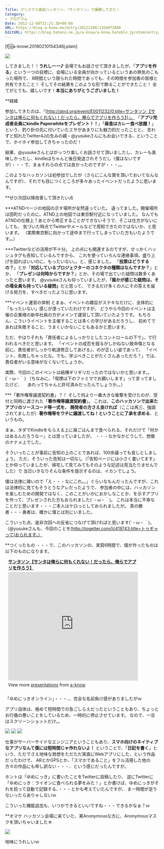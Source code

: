 ```yaml
---
Title: クリスマス直前ハッカソン、『サンタソン』で優勝してきた！
Category:
- プログラム
Date: 2012-12-08T22:21:38+09:00
URL: https://blog.a-know.me/entry/20121208/1354972898
EditURL: https://blog.hatena.ne.jp/a-know/a-know.hateblo.jp/atom/entry/12921228815727979276
---
```


[f:id:a-know:20180210154346j:plain]

<img src="http://lh3.ggpht.com/nJgrSBujfIh1-h3WHn3zaCWb5LdAz9gr9Lq52b_fIE_Ix0A1T3in39Ri2DJAHJbxV00aO0OOBElxjptwvwm8YQ=s640">

してきました！！<span class="deco" style="font-weight:bold;">うれしーー♪</span>
会場でもお話させて頂きましたが、「<span class="deco" style="font-weight:bold;">アプリを作る</span>」という一つの目標に、会場にいる全員が向かっているというあの熱気のこもった場所で、
8時間という限られた時間であっても、その時間を参加者の皆様と共有できたこと！
そしてその結果をこのような形で飾ることができたこと！
全てがとても、嬉しいです！<span class="deco" style="font-weight:bold;">本当にありがとうございました！</span>


**経緯

参加してきたのは、『[http://atnd.org/event/E0011232/0:title=サンタソン【サンタは俺らに何もくれない！だったら、俺らでアプリを作ろう】]』。
「<span class="deco" style="font-weight:bold;">アプリ完成者全員にkindle Paperwhiteをプレゼント！！</span>」「<span class="deco" style="font-weight:bold;">昼食はカレー食べ放題！</span>」という、釣り針の先に付いていたエサがあまりにも魅力的だったことと、
言わずと知れたTwitter4Jの生みの親・@yusukeさんにもお会いできる、ということで、ホイホイ参加してきちゃったのだ！


結果、@yusukeさんとはがっつり楽しくお話させて頂いましたし、カレーも美味しかったし、kindleはちゃんと後日発送されそうだし（僕はないですが）・・・で、まぁそれらの点では良かったのですが・・・。。


このようなハッカソンは初参加でしたが（さらにこんな賞を頂いておいてなんなんですが）、それでも目につくところが多々あったイベントだったように思います。


**ぜひ次回以降改善して頂きたい点

***ATNDページの地図の示す場所が全然違っていた。
違ってました。開催場所は田町だったのに、ATND上の地図では東京駅付近になっていました。
なんでもATNDの仕様上？あとから修正することができないそうで、そこは仕方がないにしても、
気づいた時点でTwitterやメールなどで周知できたのではないか、と思います。
（実際東京駅に向かって途中まで行ってしまっていた方もいたようです。。）


***Twitterなどの活用が不十分。
上の点にも関連するのですが、せっかくハッシュタグも告知しているんですから、
これを使っていろんな連絡事項、盛り上げを図ればいいのに、もったいない。。と、感じました。
「<span class="deco" style="font-weight:bold;">投票はどうするの？</span>」とか「<span class="deco" style="font-weight:bold;">対応しているプロジェクターのコネクタの種類はなんですか？</span>」とか、
「<span class="deco" style="font-weight:bold;">プレゼンは何時からですか？</span>」とか、その場で出ていた疑問は数多くあったと思います。
@yusukeさんも仰っていましたが、<span class="deco" style="font-weight:bold;">「誰かが感じた疑問は、その場全員も持っている疑問」</span>だと思って、
できるだけ多くの人にその答えを届ける努力を、すべきだったように思います。


***イベント運営の体制
とまぁ、イベントの趣旨がステキなだけに、全体的に「もったいない」感じが漂っていたわけですが、
どうやら今回のイベントは主催の企業様の新卒社員の方がメインで運営して頂いていたようです。
もちろん、こういうイベントを主催することは多くの学びがあるだろうし、
初めてであれば失敗すること、うまくいかないこともあるかと思います。

ただ、やはりそれも「責任者によるしっかりとしたコントロールの下で」、で行われるべきだと思います。
「イベントの成否を揺るがしかねない致命傷となる前に、責任者がしっかり軌道修正してあげる」、のが正しい姿であって、
「イベント、失敗しちゃったな。でも、学ぶべきことがたくさんあっただろ？」では、
責任者がいる意味がなくないでしょうか。

実際、今回のこのイベントは結構ギリギリだったのではないかと思います。。(´・ω・｀)
（ちなみに、「喫煙は下のファミマでお願いします」って言ってましたけど、
　あれってちゃんと許可済みだったんでしょうか。。）


***「著作権等譲渡契約書」？！
そして何より一番大きな衝撃を受けたのが、受付と同時に渡された「<span class="deco" style="font-weight:bold;">著作権等譲渡契約書</span>」。
これは、<span class="deco" style="font-weight:bold;">このハッカソンで出来たアプリのソースコード等一式を、</span>
<span class="deco" style="font-weight:bold;">開発者の方さえ良ければ</span>（ここは再三、強調されてましたが）<span class="deco" style="font-weight:bold;">著作権等をウチに譲渡してね！ということに了承を求める</span>、というもの。


まぁ、タダでKindleをもらえる上に昼ごはんまで食べられる、それだけで「何かはあるんだろうなー」とは思っていましたが、
・・・なかなかどうして、想像のナナメ上でした。


そういったことが事前に告知の上のことであれば、100歩譲っても良しとしましょう。
ただ、そういった告知は一切なし（「告知ページには小さく書いてます」とか仰っていましたが、帰宅して見てみてもそのような記述は見当たりませんでした）で
当日いきなりそんな条件を提示するのは、イカンでしょう。


僕は法律に疎いので「え・・・なにこれ。。」ぐらいなもんだったんですが、これは法律的に見てもそうとうなアレだったようで、
参加者の中には、ハッカソンを楽しむための開発ではなく、このことがいかにおかしなことか、を示すアプリを作って、プレゼンされた方もおられました(´・ω・｀)。
これは本当に不幸なことだと思います・・・ご本人はケロっとしておられましたが。
真の勝者・・・勇者は、確かに僕とは別にいました。


こういった点、是非次回への反省につなげて頂ければと思います(´・ω・｀)。
（@yusukeさんも、今回のことを[http://togetter.com/li/419743:title=トゥギャって]おられます。）



**つくったもの
・・・で、このハッカソンの、実質6時間で、僕が作ったものは
以下のものになります。



<div style="width:425px;padding:0 0 0 10px;" id="__ss_15546480"> <strong style="display:block;margin:12px 0 4px"><a href="http://www.slideshare.net/aknow3373/santathon" title="サンタソン【サンタは俺らに何もくれない！だったら、俺らでアプリを作ろう】" target="_blank">サンタソン【サンタは俺らに何もくれない！だったら、俺らでアプリを作ろう】</a></strong> <iframe src="http://www.slideshare.net/slideshow/embed_code/15546480" width="425" height="355" frameborder="0" marginwidth="0" marginheight="0" scrolling="no"></iframe> <div style="padding:5px 0 12px"> View more <a href="http://www.slideshare.net/" target="_blank">presentations</a> from <a href="http://www.slideshare.net/aknow3373" target="_blank">a-know</a> </div> </div>


「ゆめにっきオンライン」・・・、、完全な名前負け感がありましたがｗ

アプリ自体は、極めて短時間での急ごしらえだったということもあり、ちょっとお行儀の悪いことをしているため、一時的に停止させています。
なので、一旦はスクリーンショットだけ。。


<img src="http://lh3.ggpht.com/6pi3O7B4Snud4qgqmPZTNVSHKGtH13rAQtA5vunaJdt4hnLWQwY2DlSs2vLHBV86vj6AH8miJdKXZFCnhj0lQJw=s320">


<img src="http://lh6.ggpht.com/l5ewDNzq9Tt1sFPE7VHrojgPIvtkXOrnK4pVf1pfDCg16HCNpDGa8OtsJFw-MbiSOI_Yl3bie0V9ZLEk_Vx8kEo=s320">


<img src="http://lh5.ggpht.com/fAoOvWjJ3RyXK4X6DwW1_9O6mv1pHh-Wbwipn0McqIEcfzP2pjrXblkFClG5qMyVkxFXsIUXaUNy-dySPHQAlg=s320">


仕事がサーバーサイドなエンジニアということもあり、<span class="deco" style="font-weight:bold;">スマホ向けのネイティブなアプリなんて僕には短時間じゃ作れないよ！</span>
ということで、「<span class="deco" style="font-weight:bold;">日記を書く</span>」という、ただでさえ地味な発想をただただ実直にWebアプリにした、という作品だったわけで、
ARとかGPSとか、「スマホであること」をフル活用した他の方々の作品にも申し訳ない・・・、という感じだったんですが。


ホントは「ゆめにっき」に書いたことをTwitterに投稿したり、
逆にTwitterに「ゆめにっき：ライオンに食べられる夢をみた！」とか書けば、ゆめにっきがそれを拾って自動で記録する、・・・とかも考えていたんですが、
まー時間が足りないったらありゃしないｗ


こういった機能追加も、いつかできるといいですね・・・できるかなぁ？ｗ



**オマケ
ハッカソン会場に来ていた、某Anonymousな方に、Anonymousマスクを頂いちゃいました☆


<img src="http://lh4.ggpht.com/DPP0-aWKYnDGfvMpgkX8OkiJrPbzXO9dvSgQOtCnmF2GMbZqK_90KAEwJox6Zb--b9wLCOfpr7DXTq6j059QvOc=s512">


地味にうれしいｗ

